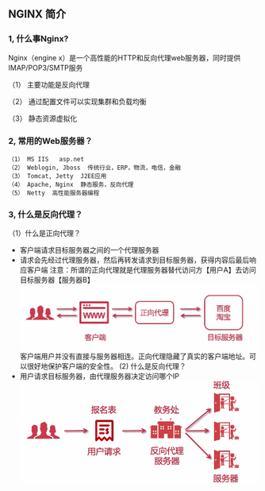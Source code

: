 ## NGINX 简介
### 1, 什么事Nginx?
   Nginx（engine x）是一个高性能的HTTP和反向代理web服务器，同时提供IMAP/POP3/SMTP服务

   （1） 主要功能是反向代理

   （2） 通过配置文件可以实现集群和负载均衡

   （3） 静态资源虚拟化

### 2, 常用的Web服务器？
	（1） MS IIS   asp.net
    （2） Weblogin, Jboss  传统行业，ERP，物流，电信，金融
	（3） Tomcat, Jetty  J2EE应用
	（4） Apache, Nginx  静态服务，反向代理
	（5） Netty  高性能服务器编程

### 3, 什么是反向代理？
（1）什么是正向代理？
* 客户端请求目标服务器之间的一个代理服务器
* 请求会先经过代理服务器，然后再转发请求到目标服务器，获得内容后最后响应客户端
注意：所谓的正向代理就是代理服务器替代访问方【用户A】去访问目标服务器【服务器B】
![正向代理](./images/正向代理.png)  
客户端用户并没有直接与服务器相连。正向代理隐藏了真实的客户端地址。可以很好地保护客户端的安全性。
(2) 什么是反向代理？
* 用户请求目标服务器，由代理服务器决定访问哪个IP
![反向代理](./images/反向代理.png)  
